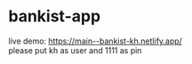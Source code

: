 ﻿# bankist-app
live demo: https://main--bankist-kh.netlify.app/  
please put kh as user and 1111 as pin
